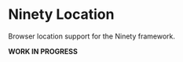 Ninety Location
===============

Browser location support for the Ninety framework.

**WORK IN PROGRESS**
